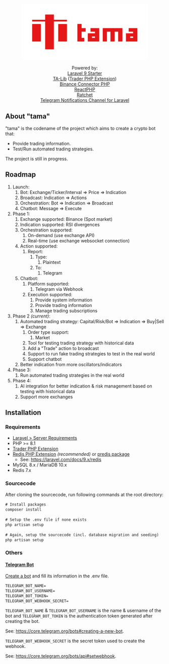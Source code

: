 <p align="center"><a href="https://tama.linhntaim.com" target="_blank"><img src="https://raw.githubusercontent.com/linhntaim/tama-art/master/logo.text.color.png" width="400" alt="tama Logo"></a></p>

<p align="center">
Powered by:<br>
<a href="https://github.com/linhntaim/laravel-9-starter" target="_blank">Laravel 9 Starter</a><br>
<a href="https://www.ta-lib.org/" target="_blank">TA-Lib</a>
(<a href="https://www.php.net/manual/en/book.trader.php" target="_blank">Trader PHP Extension</a>)<br>
<a href="https://github.com/binance/binance-connector-php" target="_blank">Binance Connector PHP</a><br>
<a href="https://reactphp.org/" target="_blank">ReactPHP</a><br>
<a href="https://github.com/ratchetphp/Ratchet" target="_blank">Ratchet</a><br>
<a href="https://github.com/laravel-notification-channels/telegram" target="_blank">Telegram Notifications Channel for Laravel</a><br>
</p>

## About "tama"

"tama" is the codename of the project which aims to create a crypto bot that:

- Provide trading information.
- Test/Run automated trading strategies.

The project is still in progress.

## Roadmap

1. Launch:
    1. Bot: Exchange/Ticker/Interval => Price => Indication
    2. Broadcast: Indication => Actions
    3. Orchestration: Bot => Indication => Broadcast
    4. Chatbot: Message => Execute
2. Phase 1:
    1. Exchange supported: Binance (Spot market)
    2. Indication supported: RSI divergences
    3. Orchestration supported:
        1. On-demand (use exchange API)
        2. Real-time (use exchange websocket connection)
    4. Action supported:
        1. Report:
            1. Type:
                1. Plaintext
            2. To:
                1. Telegram
    5. Chatbot:
        1. Platform supported:
            1. Telegram via Webhook
        2. Execution supported:
            1. Provide system information
            2. Provide trading information
            3. Manage trading subscriptions
3. Phase 2 _(current)_:
    1. Automated trading strategy: Capital/Risk/Bot => Indication => Buy|Sell => Exchange
        1. Order type support:
            1. Market
        2. Tool for testing trading strategy with historical data
        3. Add a "Trade" action to broadcast
        4. Support to run fake trading strategies to test in the real world
        5. Support chatbot
    2. Better indication from more oscillators/indicators
4. Phase 3:
    1. Run automated trading strategies in the real world
5. Phase 4:
    1. AI integration for better indication & risk management based on testing with historical data
    2. Support more exchanges

## Installation

### Requirements

- [Laravel > Server Requirements](https://laravel.com/docs/9.x/deployment#server-requirements)
- PHP >= 8.1
- [Trader PHP Extension](https://pecl.php.net/package/trader)
- [Redis PHP Extension](https://pecl.php.net/package/redis) _(recommended)_
  or [predis package](https://github.com/predis/predis)
    - See: https://laravel.com/docs/9.x/redis
- MySQL 8.x / MariaDB 10.x
- Redis 7.x

### Sourcecode

After cloning the sourcecode, run following commands at the root directory:

```shell
# Install packages
composer install

# Setup the .env file if none exists
php artisan setup

# Again, setup the sourcecode (incl. database migration and seeding)
php artisan setup
```

### Others

#### [Telegram Bot](https://core.telegram.org/bots)

[Create a bot](https://core.telegram.org/bots#3-how-do-i-create-a-bot) and fill its information
in the .env file.

```dotenv
TELEGRAM_BOT_NAME=
TELEGRAM_BOT_USERNAME=
TELEGRAM_BOT_TOKEN=
TELEGRAM_BOT_WEBHOOK_SECRET=
```

`TELEGRAM_BOT_NAME` & `TELEGRAM_BOT_USERNAME` is the name & username of the bot
and `TELEGRAM_BOT_TOKEN` is the authentication token generated after creating the bot.

See: https://core.telegram.org/bots#creating-a-new-bot.

`TELEGRAM_BOT_WEBHOOK_SECRET` is the secret token used to create the webhook.

See: https://core.telegram.org/bots/api#setwebhook.
